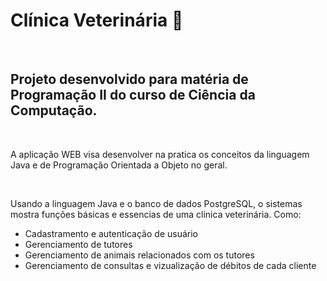 # Clínica Veterinária 🐶

<br/>

## Projeto desenvolvido para matéria de Programação II do curso de Ciência da Computação.

<br/>

A aplicação WEB visa desenvolver na pratica os conceitos da linguagem Java e de Programação Orientada a Objeto no geral.

<br/>

Usando a linguagem Java e o banco de dados PostgreSQL, o sistemas mostra funções básicas e essencias de uma clínica veterinária.
Como:
- Cadastramento e autenticação de usuário
- Gerenciamento de tutores
- Gerenciamento de animais relacionados com os tutores
- Gerenciamento de consultas e vizualização de débitos de cada cliente




